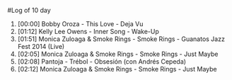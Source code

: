 #Log of 10 day

1. [00:00] Bobby Oroza - This Love - Deja Vu
1. [01:12] Kelly Lee Owens - Inner Song - Wake-Up
1. [01:51] Monica Zuloaga & Smoke Rings - Smoke Rings - Guanatos Jazz Fest 2014 (Live)
1. [02:05] Monica Zuloaga & Smoke Rings - Smoke Rings - Just Maybe
1. [02:08] Pantoja - Trébol - Obsesión (con Andrés Cepeda)
1. [02:12] Monica Zuloaga & Smoke Rings - Smoke Rings - Just Maybe

